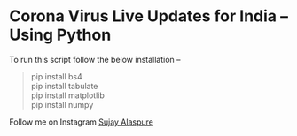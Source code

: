 # Corona Virus Live Updates for India – Using Python

To run this script follow the below installation –

> pip install bs4<br>
> pip install tabulate<br>
> pip install matplotlib<br>
> pip install numpy <br>

Follow me on Instagram [Sujay Alaspure](www.instagram.com/alaspuresujay)
